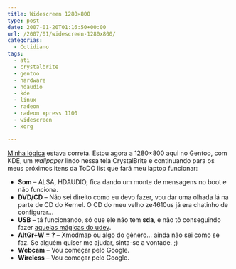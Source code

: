 ```yaml
---
title: Widescreen 1280×800
type: post
date: 2007-01-20T01:16:50+00:00
url: /2007/01/widescreen-1280x800/
categorias:
  - Cotidiano
tags:
  - ati
  - crystalbrite
  - gentoo
  - hardware
  - hdaudio
  - kde
  - linux
  - radeon
  - radeon xpress 1100
  - widescreen
  - xorg

---
```

[Minha lógica][1] estava correta. Estou agora a 1280×800 aqui no Gentoo, com KDE, um _wallpaper_ lindo nessa tela CrystalBrite e continuando para os meus próximos itens da ToDO list que fará meu laptop funcionar:

  * **Som** – ALSA, HDAUDIO, fica dando um monte de mensagens no boot e não funciona.
  * **DVD/CD** – Não sei direito como eu devo fazer, vou dar uma olhada lá na parte de CD do Kernel. O CD do meu velho ze4610us já era chatinho de configurar…
  * **USB** – tá funcionando, só que ele não tem **sda**, e não tô conseguindo fazer [aquelas mágicas do udev][2].
  * **AltGr+W = ?** – Xmodmap ou algo do gênero… ainda não sei como se faz. Se alguém quiser me ajudar, sinta-se a vontade. ;)
  * **Webcam** – Vou começar pelo Google.
  * **Wireless** – Vou começar pelo Google.

 [1]: /2007/01/hoje-e-o-dia/
 [2]: /2006/09/udev-e-suas-regras-maravilhosas/


